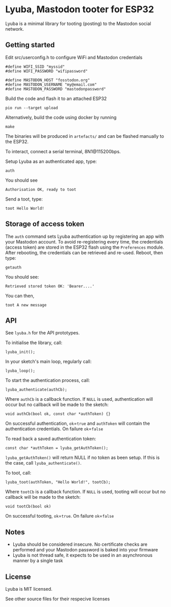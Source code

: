 # Lyuba, Mastodon tooter for ESP32

Lyuba is a minimal library for tooting (posting) to the Mastodon social network.

## Getting started

Edit src/userconfig.h to configure WiFi and Mastodon credentials

    #define WIFI_SSID "myssid"
    #define WIFI_PASSWORD "wifipassword"

    #define MASTODON_HOST "fosstodon.org"
    #define MASTODON_USERNAME "my@email.com"
    #define MASTODON_PASSWORD "mastodonpassword"

Build the code and flash it to an attached ESP32

    pio run --target upload

Alternatively, build the code using docker by running

    make

The binaries will be produced in `artefacts/` and can be flashed manually to the ESP32.

To interact, connect a serial terminal, 8N1@115200bps.

Setup Lyuba as an authenticated app, type:

    auth

You should see

    Authorisation OK, ready to toot

Send a toot, type:

    toot Hello World!

## Storage of access token

The `auth` command sets Lyuba authentication up by registering an app with your Mastodon account. To avoid re-registering every time, the credentials (access token) are stored in the ESP32 flash using the `Preferences` module. After rebooting, the credentials can be retrieved and re-used. Reboot, then type:

    getauth

You should see:

    Retrieved stored token OK: 'Bearer....'

You can then,

    toot A new message

## API

See `lyuba.h` for the API prototypes.

To initialise the library, call:

    lyuba_init();

In your sketch's main loop, regularly call:

    lyuba_loop();

To start the authentication process, call:

    lyuba_authenticate(authCb);

Where `authCb` is a callback function. If `NULL` is used, authentication will occur but no callback will be made to the sketch:

    void authCb(bool ok, const char *authToken) {}
   
On successful authentication, `ok`=`true` and `authToken` will contain the authentication credentials. On failure `ok`=`false`

To read back a saved authentication token:

    const char *authToken = lyuba_getAuthToken();

`lyuba_getAuthToken()` will return NULL if no token as been setup. If this is the case, call `lyuba_authenticate()`.

To toot, call:

    lyuba_toot(authToken, "Hello World!", tootCb);

Where `tootCb` is a callback function. If `NULL` is used, tooting will occur but no callback will be made to the sketch:

    void tootCb(bool ok)

On successful tooting, `ok`=`true`. On failure `ok`=`false`

## Notes

 - Lyuba should be considered insecure. No certificate checks are performed and your Mastodon password is baked into your firmware
 - Lyuba is not thread safe, it expects to be used in an asynchronous manner by a single task

## License

Lyuba is MIT licensed.

See other source files for their respecive licenses
